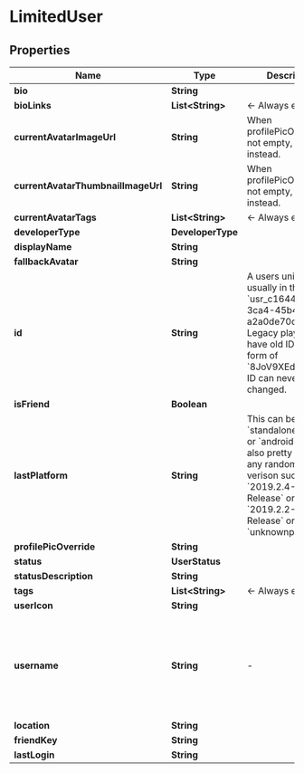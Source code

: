 

# LimitedUser



## Properties

| Name | Type | Description | Notes |
|------------ | ------------- | ------------- | -------------|
|**bio** | **String** |  |  [optional] |
|**bioLinks** | **List&lt;String&gt;** | &lt;- Always empty. |  [optional] |
|**currentAvatarImageUrl** | **String** | When profilePicOverride is not empty, use it instead. |  |
|**currentAvatarThumbnailImageUrl** | **String** | When profilePicOverride is not empty, use it instead. |  |
|**currentAvatarTags** | **List&lt;String&gt;** | &lt;- Always empty. |  [optional] |
|**developerType** | **DeveloperType** |  |  |
|**displayName** | **String** |  |  |
|**fallbackAvatar** | **String** |  |  [optional] |
|**id** | **String** | A users unique ID, usually in the form of &#x60;usr_c1644b5b-3ca4-45b4-97c6-a2a0de70d469&#x60;. Legacy players can have old IDs in the form of &#x60;8JoV9XEdpo&#x60;. The ID can never be changed. |  |
|**isFriend** | **Boolean** |  |  |
|**lastPlatform** | **String** | This can be &#x60;standalonewindows&#x60; or &#x60;android&#x60;, but can also pretty much be any random Unity verison such as &#x60;2019.2.4-801-Release&#x60; or &#x60;2019.2.2-772-Release&#x60; or even &#x60;unknownplatform&#x60;. |  |
|**profilePicOverride** | **String** |  |  |
|**status** | **UserStatus** |  |  |
|**statusDescription** | **String** |  |  |
|**tags** | **List&lt;String&gt;** | &lt;- Always empty. |  |
|**userIcon** | **String** |  |  |
|**username** | **String** | -| **DEPRECATED:** VRChat API no longer return usernames of other users. [See issue by Tupper for more information](https://github.com/pypy-vrc/VRCX/issues/429). |  [optional] |
|**location** | **String** |  |  [optional] |
|**friendKey** | **String** |  |  [optional] |
|**lastLogin** | **String** |  |  [optional] |



